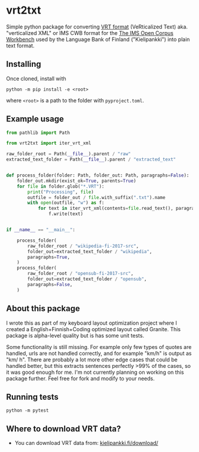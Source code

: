 # vrt2txt

Simple python package for converting [VRT format](https://www.kielipankki.fi/support/vrt-format/) (VeRticalized Text) aka. "verticalized XML" or IMS CWB format for the [The IMS Open Corpus Workbench](https://cwb.sourceforge.io/) used by the Language Bank of Finland ("Kielipankki") into plain text format.

## Installing

Once cloned,  install with 
```
python -m pip install -e <root>
```

where `<root>` is a path to the folder with `pyproject.toml`.

## Example usage

```python
from pathlib import Path

from vrt2txt import iter_vrt_xml

raw_folder_root = Path(__file__).parent / "raw"
extracted_text_folder = Path(__file__).parent / "extracted_text"


def process_folder(folder: Path, folder_out: Path, paragraphs=False):
    folder_out.mkdir(exist_ok=True, parents=True)
    for file in folder.glob("*.VRT"):
        print("Processing", file)
        outfile = folder_out / file.with_suffix(".txt").name
        with open(outfile, "w") as f:
            for text in iter_vrt_xml(contents=file.read_text(), paragraphs=paragraphs):
                f.write(text)


if __name__ == "__main__":

    process_folder(
        raw_folder_root / "wikipedia-fi-2017-src",
        folder_out=extracted_text_folder / "wikipedia",
        paragraphs=True,
    )
    process_folder(
        raw_folder_root / "opensub-fi-2017-src",
        folder_out=extracted_text_folder / "opensub",
        paragraphs=False,
    )
```

## About this package

I wrote this as part of my keyboard layout optimization project where I created a English+Finnish+Coding optimized layout called Granite. This package is alpha-level quality but is has some unit tests.

Some functionality is still missing. For example only few types of quotes are handled, urls are not handled correctly, and for example "km/h" is output as "km/ h". There are probably a lot more other edge cases that could be handled better, but this extracts sentences perfectly >99% of the cases, so it was good enough for me. I'm not currently planning on working on this package further. Feel free for fork and modify to your needs.

## Running tests

```
python -m pytest
```

## Where to download VRT data?

- You can download VRT data from: [kielipankki.fi/download/](https://www.kielipankki.fi/download/)